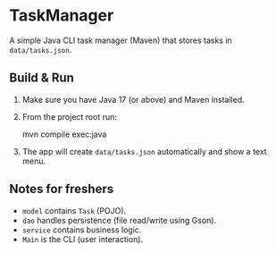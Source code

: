 # TaskManager

A simple Java CLI task manager (Maven) that stores tasks in `data/tasks.json`.

## Build & Run

1. Make sure you have Java 17 (or above) and Maven installed.
2. From the project root run:

   mvn compile exec:java

3. The app will create `data/tasks.json` automatically and show a text menu.

## Notes for freshers

- `model` contains `Task` (POJO).
- `dao` handles persistence (file read/write using Gson).
- `service` contains business logic.
- `Main` is the CLI (user interaction).

